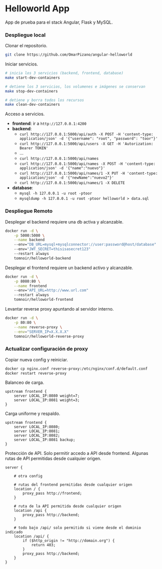 # Helloworld App

App de prueba para el stack Angular, Flask y MySQL.

### Despliegue local

Clonar el repositorio.

```bash
git clone https://github.com/OmarPizano/angular-helloworld
```

Iniciar servicios.

```bash
# inicia los 3 servicios (backend, frontend, database)
make start-dev-containers

# detiene los 3 servicios, los volumenes e imágenes se conservan
make stop-dev-containers

# detiene y borra todos los recursos
make clean-dev-containers
```

Acceso a servicios.

- **frontend**: ir a `http://127.0.0.1:4200`
- **backend**:
    - `curl http://127.0.0.1:5000/api/auth -X POST -H 'content-type: application/json' -d '{"username": "root", "password": "toor"}'`
    - `curl http://127.0.0.1:5000/api/users -X GET -H 'Autorization: Bearer TOKEN'`
    - ...
    - `curl http://127.0.0.1:5000/api/names`
    - `curl http://127.0.0.1:5000/api/names -X POST -H 'content-type: application/json' -d '{"name":"nuevo"}'`
    - `curl http://127.0.0.1:5000/api/names/1 -X PUT -H 'content-type: application/json' -d '{"newName":"nuevo2"}'`
    - `curl http://127.0.0.1:5000/api/names/1 -X DELETE`
- **database**:
    - `mysql -h 127.0.0.1 -u root -ptoor`
    - `mysqldump -h 127.0.0.1 -u root -ptoor helloworld > data.sql`

### Despliegue Remoto

Desplegar el backend requiere una db activa y alcanzable.

```bash
docker run -d \
    -p 5000:5000 \
    --name backend
    --env="DB_URL=mysql+mysqlconnector://user:password@host/database"
    --env="JWT_SECRET=thisisasecret123"
    --restart always
    tomnoir/helloworld-backend
```

Desplegar el frontend requiere un backend activo y alcanzable.

```bash
docker run -d \
    -p 8080:80 \
    --name frontend
    --env="API_URL=http://www.url.com"
    --restart always
    tomnoir/helloworld-frontend
```

Levantar reverse proxy apuntando al servidor interno.

```bash
docker run -d \
    -p 80:80 \
    --name reverse-proxy \
    --env="SERVER_IP=X.X.X.X"
    tomnoir/helloworld-reverse-proxy
```

### Actualizar configuración de proxy

Copiar nueva config y reiniciar.

```bash
docker cp nginx.conf reverse-proxy:/etc/nginx/conf.d/default.conf
docker restart reverse-proxy
```

Balanceo de carga.

```
upstream frontend {
    server LOCAL_IP:8080 weight=7;
    server LOCAL_IP:8081 weight=3;
}
```

Carga uniforme y respaldo.

```
upstream frontend {
    server LOCAL_IP:8080;
    server LOCAL_IP:8081;
    server LOCAL_IP:8082;
    server LOCAL_IP:8081 backup;
}
```

Protección de API. Solo permitir accedo a API desde frontend. Algunas rutas de API permitidas desde cualquier origen.

```
server {
    
    # otra config
    
    # rutas del frontend permitidas desde cualquier origen
    location / {
        proxy_pass http://frontend;
    }    
    
    # ruta de la API permitida desde cualquier origen
    location /api {
        proxy_pass http://backend;
    }    
    
    # todo bajo /api/ solo permitido si viene desde el dominio indicado
    location /api/ {
        if ($http_origin != "http://domain.org") {
            return 403;
        }
        proxy_pass http://backend;
    }        
}
```
